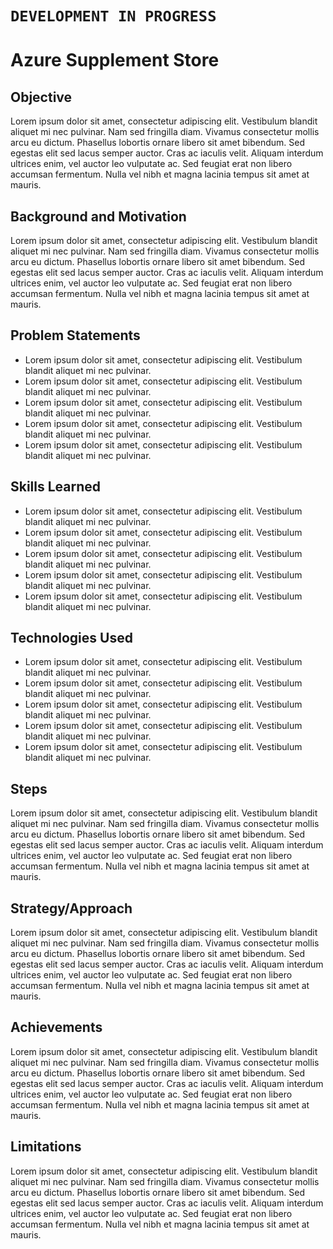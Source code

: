 # `DEVELOPMENT IN PROGRESS`

# Azure Supplement Store

## Objective

Lorem ipsum dolor sit amet, consectetur adipiscing elit. Vestibulum blandit aliquet mi nec pulvinar. Nam sed fringilla diam. Vivamus consectetur mollis arcu eu dictum. Phasellus lobortis ornare libero sit amet bibendum. Sed egestas elit sed lacus semper auctor. Cras ac iaculis velit. Aliquam interdum ultrices enim, vel auctor leo vulputate ac. Sed feugiat erat non libero accumsan fermentum. Nulla vel nibh et magna lacinia tempus sit amet at mauris.

## Background and Motivation

Lorem ipsum dolor sit amet, consectetur adipiscing elit. Vestibulum blandit aliquet mi nec pulvinar. Nam sed fringilla diam. Vivamus consectetur mollis arcu eu dictum. Phasellus lobortis ornare libero sit amet bibendum. Sed egestas elit sed lacus semper auctor. Cras ac iaculis velit. Aliquam interdum ultrices enim, vel auctor leo vulputate ac. Sed feugiat erat non libero accumsan fermentum. Nulla vel nibh et magna lacinia tempus sit amet at mauris.

## Problem Statements

- Lorem ipsum dolor sit amet, consectetur adipiscing elit. Vestibulum blandit aliquet mi nec pulvinar.
- Lorem ipsum dolor sit amet, consectetur adipiscing elit. Vestibulum blandit aliquet mi nec pulvinar.
- Lorem ipsum dolor sit amet, consectetur adipiscing elit. Vestibulum blandit aliquet mi nec pulvinar.
- Lorem ipsum dolor sit amet, consectetur adipiscing elit. Vestibulum blandit aliquet mi nec pulvinar.
- Lorem ipsum dolor sit amet, consectetur adipiscing elit. Vestibulum blandit aliquet mi nec pulvinar.

## Skills Learned

- Lorem ipsum dolor sit amet, consectetur adipiscing elit. Vestibulum blandit aliquet mi nec pulvinar.
- Lorem ipsum dolor sit amet, consectetur adipiscing elit. Vestibulum blandit aliquet mi nec pulvinar.
- Lorem ipsum dolor sit amet, consectetur adipiscing elit. Vestibulum blandit aliquet mi nec pulvinar.
- Lorem ipsum dolor sit amet, consectetur adipiscing elit. Vestibulum blandit aliquet mi nec pulvinar.
- Lorem ipsum dolor sit amet, consectetur adipiscing elit. Vestibulum blandit aliquet mi nec pulvinar.

## Technologies Used

- Lorem ipsum dolor sit amet, consectetur adipiscing elit. Vestibulum blandit aliquet mi nec pulvinar.
- Lorem ipsum dolor sit amet, consectetur adipiscing elit. Vestibulum blandit aliquet mi nec pulvinar.
- Lorem ipsum dolor sit amet, consectetur adipiscing elit. Vestibulum blandit aliquet mi nec pulvinar.
- Lorem ipsum dolor sit amet, consectetur adipiscing elit. Vestibulum blandit aliquet mi nec pulvinar.
- Lorem ipsum dolor sit amet, consectetur adipiscing elit. Vestibulum blandit aliquet mi nec pulvinar.

## Steps

Lorem ipsum dolor sit amet, consectetur adipiscing elit. Vestibulum blandit aliquet mi nec pulvinar. Nam sed fringilla diam. Vivamus consectetur mollis arcu eu dictum. Phasellus lobortis ornare libero sit amet bibendum. Sed egestas elit sed lacus semper auctor. Cras ac iaculis velit. Aliquam interdum ultrices enim, vel auctor leo vulputate ac. Sed feugiat erat non libero accumsan fermentum. Nulla vel nibh et magna lacinia tempus sit amet at mauris.

## Strategy/Approach

Lorem ipsum dolor sit amet, consectetur adipiscing elit. Vestibulum blandit aliquet mi nec pulvinar. Nam sed fringilla diam. Vivamus consectetur mollis arcu eu dictum. Phasellus lobortis ornare libero sit amet bibendum. Sed egestas elit sed lacus semper auctor. Cras ac iaculis velit. Aliquam interdum ultrices enim, vel auctor leo vulputate ac. Sed feugiat erat non libero accumsan fermentum. Nulla vel nibh et magna lacinia tempus sit amet at mauris.

## Achievements

Lorem ipsum dolor sit amet, consectetur adipiscing elit. Vestibulum blandit aliquet mi nec pulvinar. Nam sed fringilla diam. Vivamus consectetur mollis arcu eu dictum. Phasellus lobortis ornare libero sit amet bibendum. Sed egestas elit sed lacus semper auctor. Cras ac iaculis velit. Aliquam interdum ultrices enim, vel auctor leo vulputate ac. Sed feugiat erat non libero accumsan fermentum. Nulla vel nibh et magna lacinia tempus sit amet at mauris.

## Limitations

Lorem ipsum dolor sit amet, consectetur adipiscing elit. Vestibulum blandit aliquet mi nec pulvinar. Nam sed fringilla diam. Vivamus consectetur mollis arcu eu dictum. Phasellus lobortis ornare libero sit amet bibendum. Sed egestas elit sed lacus semper auctor. Cras ac iaculis velit. Aliquam interdum ultrices enim, vel auctor leo vulputate ac. Sed feugiat erat non libero accumsan fermentum. Nulla vel nibh et magna lacinia tempus sit amet at mauris.

